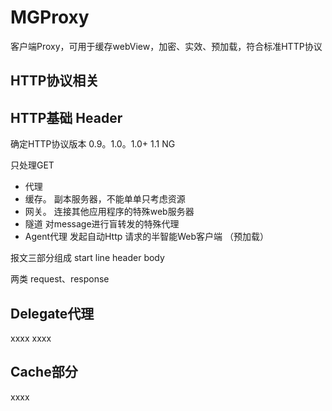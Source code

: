# MGProxy
客户端Proxy，可用于缓存webView，加密、实效、预加载，符合标准HTTP协议

## HTTP协议相关 


## HTTP基础 Header
确定HTTP协议版本 0.9。1.0。1.0+ 1.1  NG

只处理GET

* 代理
* 缓存。  副本服务器，不能单单只考虑资源
* 网关。 连接其他应用程序的特殊web服务器
* 隧道 对message进行盲转发的特殊代理
* Agent代理  发起自动Http 请求的半智能Web客户端 （预加载）

报文三部分组成
start line
header
body

两类  request、response


## Delegate代理
xxxx
xxxx

## Cache部分
xxxx
